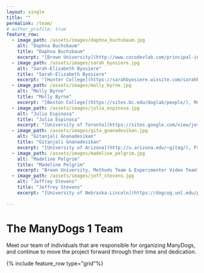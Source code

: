```yaml
---
layout: single
title: ""
permalink: /team/
# author_profile: true
feature_row:
  - image_path: /assets/images/daphna_buchsbaum.jpg
    alt: "Daphna Buchsbaum"
    title: "Daphna Buchsbaum"
    excerpt: "[Brown University](http://www.cocodevlab.com/principal-investigator.html/), Project Coordinator"
  - image_path: /assets/images/sarah_byosiere.jpg
    alt: "Sarah-Elizabeth Byosiere"
    title: "Sarah-Elizabeth Byosiere"
    excerpt: "[Hunter College](https://sarahbyosiere.wixsite.com/sarahbyosiere/about), Project Coordinator"
  - image_path: /assets/images/molly_byrne.jpg
    alt: "Molly Byrne"
    title: "Molly Byrne"
    excerpt: "[Boston College](https://sites.bc.edu/doglab/people/), Methods Team"
  - image_path: /assets/images/julia_espinosa.jpg
    alt: "Julia Espinosa"
    title: "Julia Espinosa"
    excerpt: "[University of Toronto](https://sites.google.com/view/jespinosa), Project Coordinator, Data Team & Website Team"
  - image_path: /assets/images/gita_gnanadesikan.jpg
    alt: "Gitanjali Gnanadesikan"
    title: "Gitanjali Gnanadesikan"
    excerpt: "[University of Arizona](http://u.arizona.edu/~gitag/), Project Coordinator & Experimenter Video Team"
  - image_path: /assets/images/madeline_pelgrim.jpg
    alt: "Madeline Pelgrim"
    title: "Madeline Pelgrim"
    excerpt: "Brown University, Methods Team & Experimenter Video Team"
  - image_path: /assets/images/jeff_stevens.jpg
    alt: "Jeffrey Stevens"
    title: "Jeffrey Stevens"
    excerpt: "[University of Nebraska-Lincoln](https://dogcog.unl.edu/people), Data Team & Website Team"
 
---
```


# The ManyDogs 1 Team
Meet our team of individuals that are responsible for organizing ManyDogs, and continue to move the project forward through their time and dedication.  

{% include feature_row type="grid"%}

<!--
* [Daphna Buchsbaum](http://www.cocodevlab.com/principal-investigator.html/), _Brown University_<br>
  Project Coordinator

* [Sarah-Elizabeth Byosiere](https://sarahbyosiere.wixsite.com/sarahbyosiere/about), _Hunter College_<br> 
  Project Coordinator

* [Molly Byrne](https://sites.bc.edu/doglab/people/), _Boston College_<br>
  Methods Team

* [Julia Espinosa](https://sites.google.com/view/jespinosa), _University of Toronto_<br> 
  Project Coordinator, Data Team & Website Team

* [Gitanjali E. Gnanadesikan](http://u.arizona.edu/~gitag/), _University of Arizona_<br>
  Project Coordinator & Experimenter Video Team

* Madeline Pelgrim, _Brown University_<br>
  Methods Team & Experimenter Video Team

* [Jeffrey Stevens](https://dogcog.unl.edu/people), _University of Nebraska-Lincoln_<br>
  Data Team & Website Team -->